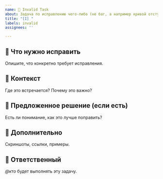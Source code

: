 ```yaml
---
name: 🔧 Invalid Task
about: Задача по исправлению чего-либо (не баг, а например кривой отступ, неудачный текст, неконсистентное поведение)
title: "[I] "
labels: invalid
assignees: ''

---
```


## 🔎 Что нужно исправить
Опишите, что конкретно требует исправления.

## 📍 Контекст
Где это встречается? Почему это важно?

## 📝 Предложенное решение (если есть)
Есть ли понимание, как это лучше поправить?

## 📎 Дополнительно
Скриншоты, ссылки, примеры.

## 👤 Ответственный
_@кто_ будет выполнять эту задачу.
